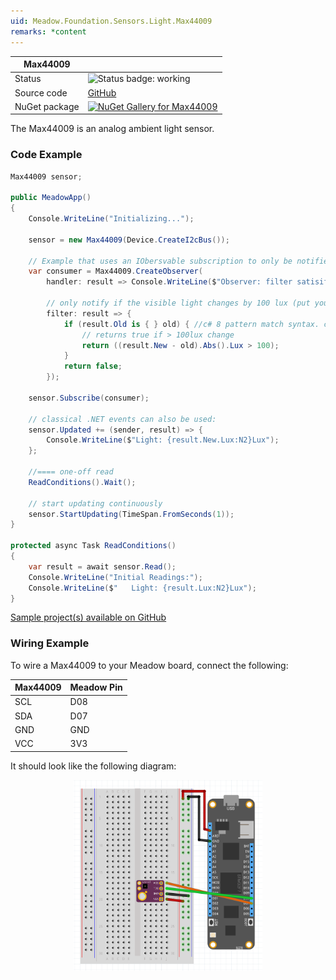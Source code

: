 ```yaml
---
uid: Meadow.Foundation.Sensors.Light.Max44009
remarks: *content
---
```


| Max44009 | |
|--------|--------|
| Status | <img src="https://img.shields.io/badge/Working-brightgreen" style="width: auto; height: -webkit-fill-available;" alt="Status badge: working" /> |
| Source code | [GitHub](https://github.com/WildernessLabs/Meadow.Foundation/tree/main/Source/Meadow.Foundation.Peripherals/Sensors.Light.Max44009) |
| NuGet package | <a href="https://www.nuget.org/packages/Meadow.Foundation.Sensors.Light.Max44009/" target="_blank"><img src="https://img.shields.io/nuget/v/Meadow.Foundation.Sensors.Light.Max44009.svg?label=Meadow.Foundation.Sensors.Light.Max44009" alt="NuGet Gallery for Max44009" /></a> |

The Max44009 is an analog ambient light sensor.

### Code Example

```csharp
Max44009 sensor;

public MeadowApp()
{
    Console.WriteLine("Initializing...");

    sensor = new Max44009(Device.CreateI2cBus());

    // Example that uses an IObersvable subscription to only be notified when the filter is satisfied
    var consumer = Max44009.CreateObserver(
        handler: result => Console.WriteLine($"Observer: filter satisifed: {result.New.Lux:N2}Lux, old: {result.Old?.Lux:N2}Lux"),

        // only notify if the visible light changes by 100 lux (put your hand over the sensor to trigger)
        filter: result => {
            if (result.Old is { } old) { //c# 8 pattern match syntax. checks for !null and assigns var.
                // returns true if > 100lux change
                return ((result.New - old).Abs().Lux > 100);
            }
            return false;
        });

    sensor.Subscribe(consumer);

    // classical .NET events can also be used:
    sensor.Updated += (sender, result) => {
        Console.WriteLine($"Light: {result.New.Lux:N2}Lux");
    };

    //==== one-off read
    ReadConditions().Wait();

    // start updating continuously
    sensor.StartUpdating(TimeSpan.FromSeconds(1));
}

protected async Task ReadConditions()
{
    var result = await sensor.Read();
    Console.WriteLine("Initial Readings:");
    Console.WriteLine($"   Light: {result.Lux:N2}Lux");
}

```

[Sample project(s) available on GitHub](https://github.com/WildernessLabs/Meadow.Foundation/tree/main/Source/Meadow.Foundation.Peripherals/Sensors.Light.Max44009/Samples/Max44009_Sample)

### Wiring Example

To wire a Max44009 to your Meadow board, connect the following:

| Max44009 | Meadow Pin  |
|----------|-------------|
| SCL      | D08         |
| SDA      | D07         |
| GND      | GND         |
| VCC      | 3V3         |

It should look like the following diagram:

<img src="../../API_Assets/Meadow.Foundation.Sensors.Light.Max44009/Max44009_Fritzing.png" 
    style="width: 60%; display: block; margin-left: auto; margin-right: auto;" />





